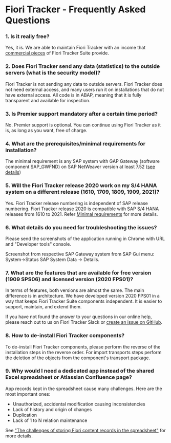# Fiori Tracker - Frequently Asked Questions

### 1. Is it really free?

Yes, it is. We are able to maintain Fiori Tracker with an income that [commercial pieces](com.md) of Fiori Tracker Suite provide.

### 2. Does Fiori Tracker send any data (statistics) to the outside servers (what is the security model)?

Fiori Tracker is not sending any data to outside servers. Fiori Tracker does not need external access, and many users run it on installations that do not have external access.  All code is in ABAP, meaning that it is fully transparent and available for inspection.

### 3. Is Premier support mandatory after a certain time period?

No. Premier support is optional. You can continue using Fiori Tracker as it is, as long as you want, free of charge.

### 4. What are the prerequisites/minimal requirements for installation?

The minimal requirement is any SAP system with GAP Gateway (software component SAP_GWFND) on SAP NetWeaver version at least 7.52 ([see details](inst/min.md))

### 5. Will the Fiori Tracker release 2020 work on my S/4 HANA system on a different release (1610, 1709, 1809, 1909, 2021)?

Yes. Fiori Tracker release numbering is independent of SAP release numbering. Fiori Tracker release 2020 is compatible with SAP S/4 HANA releases from 1610 to 2021. Refer [Minimal requirements](inst/min.md) for more details.

### 6. What details do you need for troubleshooting the issues?

Please send the screenshots of the application running in Chrome with URL and "Developer tools" console.

Screenshot from respective SAP Gateway system from SAP Gui menu: System->Status SAP System Data -> Details.

### 7. What are the features that are available for free version (1909 SPS06) and licensed version (2020 FPS01)?

In terms of features, both versions are almost the same. The main difference is in architecture.
We have developed version 2020 FPS01 in a way that keeps Fiori Tracker Suite components independent. It is easier to support, maintain, and extend them.

If you have not found the answer to your questions in our online help, please reach out to us on Fiori Tracker Slack or [create an issue on GitHub](bugs-ideas.md).

### 8. How to de-install Fiori Tracker components?

To de-install Fiori Tracker components, please perform the reverse of the installation steps in the reverse order. For import transports steps perform the deletion of the objects from the component's transport package.

### 9. Why would I need a dedicated app instead of the shared Excel spreadsheet or Atlassian Confluence page?

App records kept in the spreadsheet cause many challenges. Here are the most important ones:

- Unauthorized, accidental modification causing inconsistencies
- Lack of history and origin of changes
- Duplication
- Lack of 1 to N relation maintenance

See ["The challenges of storing Fiori content records in the spreadsheet"](/usecases/SPS03/spreadsheet-challenges.md) for more details.
